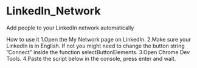 # LinkedIn_Network
Add people to your LinkedIn network automatically


How to use it
1.Open the My Network page on LinkedIn.
2.Make sure your LinkedIn is in English. If not you might need to change the button string ”Connect” inside the function selectButtonElements.
3.Open Chrome Dev Tools.
4.Paste the script below in the console, press enter and wait.
